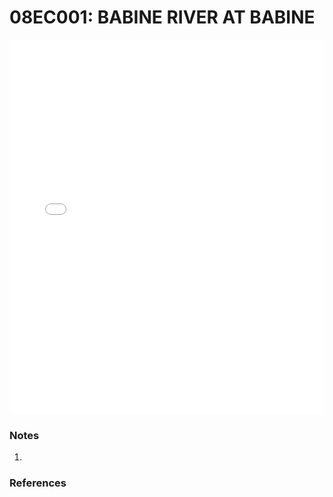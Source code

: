 # 08EC001: BABINE RIVER AT BABINE

<iframe src="/_static/stations/08EC001_fdc.html" width="100%" height="600" frameborder="0"></iframe>

### Notes
1. 

### References

